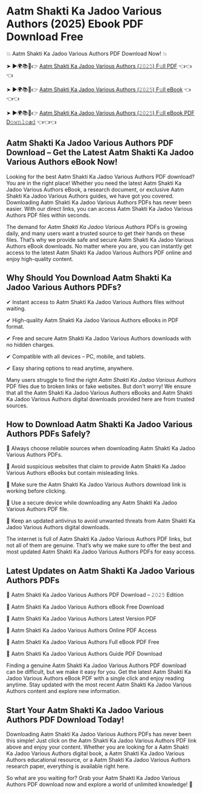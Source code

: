 # Aatm Shakti Ka Jadoo Various Authors (2025) Ebook PDF Download Free

💥 Aatm Shakti Ka Jadoo Various Authors PDF Download Now! 💥

➤ ►🌍📚📱👉 [Aatm Shakti Ka Jadoo Various Authors (𝟸𝟶𝟸𝟻) F𝚞ll PDF](https://getpdf.xyz/aatm-shakti-ka-jadoo-various-authors) 👈👈👈


➤ ►🌍📚📱👉 [Aatm Shakti Ka Jadoo Various Authors (𝟸𝟶𝟸𝟻) F𝚞ll eBook](https://getpdf.xyz/aatm-shakti-ka-jadoo-various-authors) 👈👈👈


➤ ►🌍📚📱👉 [Aatm Shakti Ka Jadoo Various Authors (𝟸𝟶𝟸𝟻) F𝚞ll eBook PDF D𝚘𝚠𝚗𝚕𝚘a𝚍](https://getpdf.xyz/aatm-shakti-ka-jadoo-various-authors) 👈👈👈


## Aatm Shakti Ka Jadoo Various Authors PDF Download – Get the Latest Aatm Shakti Ka Jadoo Various Authors eBook Now!

Looking for the best Aatm Shakti Ka Jadoo Various Authors PDF download? You are in the right place! Whether you need the latest Aatm Shakti Ka Jadoo Various Authors eBook, a research document, or exclusive Aatm Shakti Ka Jadoo Various Authors guides, we have got you covered. Downloading Aatm Shakti Ka Jadoo Various Authors PDFs has never been easier. With our direct links, you can access Aatm Shakti Ka Jadoo Various Authors PDF files within seconds.

The demand for *Aatm Shakti Ka Jadoo Various Authors* PDFs is growing daily, and many users want a trusted source to get their hands on these files. That’s why we provide safe and secure Aatm Shakti Ka Jadoo Various Authors eBook downloads. No matter where you are, you can instantly get access to the latest Aatm Shakti Ka Jadoo Various Authors PDF online and enjoy high-quality content.

## Why Should You Download Aatm Shakti Ka Jadoo Various Authors PDFs?

✔ Instant access to Aatm Shakti Ka Jadoo Various Authors files without waiting.

✔ High-quality Aatm Shakti Ka Jadoo Various Authors eBooks in PDF format.

✔ Free and secure Aatm Shakti Ka Jadoo Various Authors downloads with no hidden charges.

✔ Compatible with all devices – PC, mobile, and tablets.

✔ Easy sharing options to read anytime, anywhere.

Many users struggle to find the right *Aatm Shakti Ka Jadoo Various Authors* PDF files due to broken links or fake websites. But don’t worry! We ensure that all the Aatm Shakti Ka Jadoo Various Authors eBooks and Aatm Shakti Ka Jadoo Various Authors digital downloads provided here are from trusted sources.

## How to Download Aatm Shakti Ka Jadoo Various Authors PDFs Safely?

📌 Always choose reliable sources when downloading Aatm Shakti Ka Jadoo Various Authors PDFs.

📌 Avoid suspicious websites that claim to provide Aatm Shakti Ka Jadoo Various Authors eBooks but contain misleading links.

📌 Make sure the Aatm Shakti Ka Jadoo Various Authors download link is working before clicking.

📌 Use a secure device while downloading any Aatm Shakti Ka Jadoo Various Authors PDF file.

📌 Keep an updated antivirus to avoid unwanted threats from Aatm Shakti Ka Jadoo Various Authors digital downloads.

The internet is full of Aatm Shakti Ka Jadoo Various Authors PDF links, but not all of them are genuine. That’s why we make sure to offer the best and most updated Aatm Shakti Ka Jadoo Various Authors PDFs for easy access.

## Latest Updates on Aatm Shakti Ka Jadoo Various Authors PDFs

🔹 Aatm Shakti Ka Jadoo Various Authors PDF Download – 𝟸𝟶𝟸𝟻 Edition

🔹 Aatm Shakti Ka Jadoo Various Authors eBook Free Download

🔹 Aatm Shakti Ka Jadoo Various Authors Latest Version PDF

🔹 Aatm Shakti Ka Jadoo Various Authors Online PDF Access

🔹 Aatm Shakti Ka Jadoo Various Authors Full eBook PDF Free

🔹 Aatm Shakti Ka Jadoo Various Authors Guide PDF Download

Finding a genuine Aatm Shakti Ka Jadoo Various Authors PDF download can be difficult, but we make it easy for you. Get the latest Aatm Shakti Ka Jadoo Various Authors eBook PDF with a single click and enjoy reading anytime. Stay updated with the most recent Aatm Shakti Ka Jadoo Various Authors content and explore new information.

## Start Your Aatm Shakti Ka Jadoo Various Authors PDF Download Today!

Downloading Aatm Shakti Ka Jadoo Various Authors PDFs has never been this simple! Just click on the Aatm Shakti Ka Jadoo Various Authors PDF link above and enjoy your content. Whether you are looking for a Aatm Shakti Ka Jadoo Various Authors digital book, a Aatm Shakti Ka Jadoo Various Authors educational resource, or a Aatm Shakti Ka Jadoo Various Authors research paper, everything is available right here.

So what are you waiting for? Grab your Aatm Shakti Ka Jadoo Various Authors PDF download now and explore a world of unlimited knowledge! 🚀